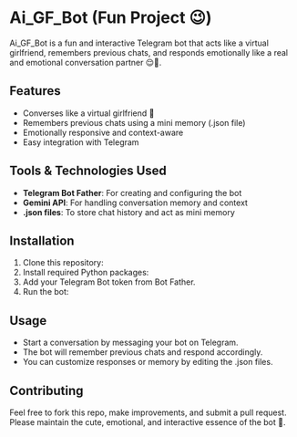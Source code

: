 # Ai_GF_Bot (Fun Project 😉)
Ai_GF_Bot is a fun and interactive Telegram bot that acts like a virtual girlfriend, remembers previous chats, and responds emotionally like a real and emotional conversation partner 😌💖.

## Features
- Converses like a virtual girlfriend 🥰
- Remembers previous chats using a mini memory (.json file)
- Emotionally responsive and context-aware
- Easy integration with Telegram

## Tools & Technologies Used
- **Telegram Bot Father**: For creating and configuring the bot
- **Gemini API**: For handling conversation memory and context
- **.json files**: To store chat history and act as mini memory

## Installation
1. Clone this repository: 
2. Install required Python packages:
3. Add your Telegram Bot token from Bot Father.
4. Run the bot:

## Usage
- Start a conversation by messaging your bot on Telegram.
- The bot will remember previous chats and respond accordingly.
- You can customize responses or memory by editing the .json files.

## Contributing
Feel free to fork this repo, make improvements, and submit a pull request.  
Please maintain the cute, emotional, and interactive essence of the bot 💖.
